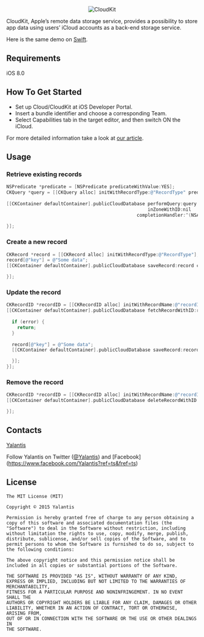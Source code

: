
<p align="center" >
  <img src="https://github.com/Yalantis/CloudKit-Demo.Objective-C/blob/master/CloudKit-objc.png" alt="CloudKit" title="CloudKit">
</p>

CloudKit, Apple’s remote data storage service, provides a possibility to store app data using users’ iCloud accounts as a back-end storage service.

Here is the same demo on [Swift](https://github.com/Yalantis/CloudKit-Demo.Swift).

## Requirements
iOS 8.0

## How To Get Started

- Set up Cloud/CloudKit at iOS Developer Portal.
- Insert a bundle identifier and choose a corresponding Team.
- Select Capabilities tab in the target editor, and then switch ON the iCloud.

For more detailed information take a look at [our article](https://yalantis.com/blog/work-cloudkit/).

## Usage

### Retrieve existing records
```objective-c
NSPredicate *predicate = [NSPredicate predicateWithValue:YES];
CKQuery *query = [[CKQuery alloc] initWithRecordType:@"RecordType" predicate:predicate];
    
[[CKContainer defaultContainer].publicCloudDatabase performQuery:query
                                                    inZoneWithID:nil
                                                completionHandler:^(NSArray *results, NSError *error) {
                                                  
}];
```
### Create a new record
```objective-c
CKRecord *record = [[CKRecord alloc] initWithRecordType:@"RecordType"];
record[@"key"] = @"Some data";
[[CKContainer defaultContainer].publicCloudDatabase saveRecord:record completionHandler:^(CKRecord *record, NSError *error) {

}];
```

### Update the record
```objective-c
CKRecordID *recordID = [[CKRecordID alloc] initWithRecordName:@"recordId"];
[[CKContainer defaultContainer].publicCloudDatabase fetchRecordWithID:recordID completionHandler:^(CKRecord *record, NSError *error) {
        
  if (error) {
    return;
  }
        
  record[@"key"] = @"Some data";
  [[CKContainer defaultContainer].publicCloudDatabase saveRecord:record completionHandler:^(CKRecord *record, NSError *error) {

  }];
}];
```
### Remove the record
```objective-c
CKRecordID *recordID = [[CKRecordID alloc] initWithRecordName:@"recordId"];
[[CKContainer defaultContainer].publicCloudDatabase deleteRecordWithID:recordID completionHandler:^(CKRecordID *recordID, NSError *error) {

}];
```

## Contacts

[Yalantis](https://yalantis.com)

Follow Yalantis on Twitter ([@Yalantis](https://twitter.com/yalantis)) and [Facebook] (https://www.facebook.com/Yalantis?ref=ts&fref=ts)

## License

    The MIT License (MIT)

    Copyright © 2015 Yalantis

    Permission is hereby granted free of charge to any person obtaining a copy of this software and associated documentation files (the "Software") to deal in the Software without restriction, including without limitation the rights to use, copy, modify, merge, publish, distribute, sublicense, and/or sell copies of the Software, and to permit persons to whom the Software is furnished to do so, subject to the following conditions:

    The above copyright notice and this permission notice shall be included in all copies or substantial portions of the Software.

    THE SOFTWARE IS PROVIDED "AS IS", WITHOUT WARRANTY OF ANY KIND, EXPRESS OR IMPLIED, INCLUDING BUT NOT LIMITED TO THE WARRANTIES OF MERCHANTABILITY,
    FITNESS FOR A PARTICULAR PURPOSE AND NONINFRINGEMENT. IN NO EVENT SHALL THE
    AUTHORS OR COPYRIGHT HOLDERS BE LIABLE FOR ANY CLAIM, DAMAGES OR OTHER
    LIABILITY, WHETHER IN AN ACTION OF CONTRACT, TORT OR OTHERWISE, ARISING FROM,
    OUT OF OR IN CONNECTION WITH THE SOFTWARE OR THE USE OR OTHER DEALINGS IN
    THE SOFTWARE.
    
